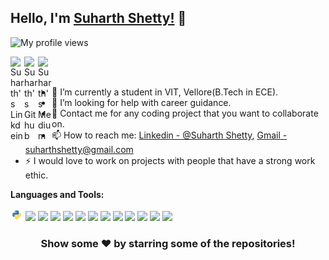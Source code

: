 ## Hello, I'm [Suharth Shetty!](https://suharth.github.io/portfolio/) 👋

<p align="left"> <img src="https://komarev.com/ghpvc/?username=Suharth&color=000000&style=plastic" alt="My profile views" /> </p>


<a href="https://www.linkedin.com/in/suharth-shetty/" target="new">
  <img align="left" alt="Suharth's Linkdein" width="22px" src="https://cdn.jsdelivr.net/npm/simple-icons@v3/icons/linkedin.svg" />
</a>
<a href="https://github.com/Suharth" target="_blank">
  <img align="left" alt="Suharth's Github" width="22px" src="https://cdn.jsdelivr.net/npm/simple-icons@v3/icons/github.svg" />
</a>
<a href="https://medium.com/@suharthshetty" target="_blank">
  <img align="left" alt="Suharth's Medium" width="22px" src="https://cdn.jsdelivr.net/npm/simple-icons@3.13.0/icons/medium.svg"/>
</a>

<br/>
<br/>

- 🔭 I’m currently a student in VIT, Vellore(B.Tech in ECE).
- 🤔 I’m looking for help with career guidance.
- 💬 Contact me for any coding project that you want to collaborate on.
- 📫 How to reach me: [Linkedin - @Suharth Shetty](https://www.linkedin.com/in/suharth-shetty/), [Gmail - suharthshetty@gmail.com](mailto:suharthshetty@gmail.com)
- ⚡ I would love to work on projects with people that have a strong work ethic.


**Languages and Tools:**  

  
<code><img height="20" src="https://github.com/github/explore/blob/main/topics/python/python.png"></code>
<code><img height="20" src="https://github.com/Suharth/explore/blob/main/topics/c/c.png"></code>
<code><img height="20" src="https://github.com/Suharth/explore/blob/main/topics/cpp/cpp.png"></code>
<code><img height="20" src="https://github.com/Suharth/explore/blob/main/topics/java/java.png"></code>
<code><img height="20" src="https://github.com/Suharth/explore/blob/main/topics/javascript/javascript.png"></code>
<code><img height="20" src="https://github.com/Suharth/explore/blob/main/topics/html/html.png"></code>
<code><img height="20" src="https://github.com/Suharth/explore/blob/main/topics/css/css.png"></code>
<code><img height="20" src="https://github.com/Suharth/explore/blob/main/topics/assembly/assembly.png"></code>
<code><img height="20" src="https://github.com/Suharth/explore/blob/main/topics/racket/racket.png"></code>
<code><img height="20" src="https://github.com/Suharth/explore/blob/main/topics/git/git.png"></code>
<code><img height="20" src="https://github.com/Suharth/explore/blob/main/topics/cli/cli.png"></code>
<code><img height="20" src="https://github.com/Suharth/explore/blob/main/topics/visual-studio-code/visual-studio-code.png"></code>
<code><img height="20" src="https://github.com/Suharth/explore/blob/main/topics/jupyter-notebook/jupyter-notebook.png"></code>

<div align="center">

### Show some ❤️ by starring some of the repositories!

</div>

